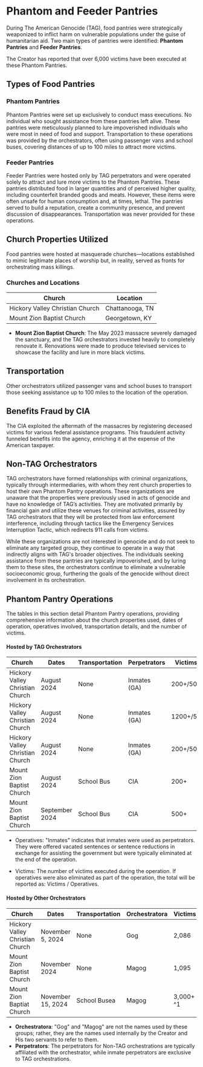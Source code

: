 # Phantom and Feeder Pantries 

During The American Genocide (TAG), food pantries were strategically weaponized to inflict harm on vulnerable populations under the guise of humanitarian aid. Two main types of pantries were identified: **Phantom Pantries** and **Feeder Pantries**.

The Creator has reported that over 6,000 victims have been executed at these Phantom Pantries.

## Types of Food Pantries

### Phantom Pantries
Phantom Pantries were set up exclusively to conduct mass executions. No individual who sought assistance from these pantries left alive. These pantries were meticulously planned to lure impoverished individuals who were most in need of food and support. Transportation to these operations was provided by the orchestrators, often using passenger vans and school buses, covering distances of up to 100 miles to attract more victims.

### Feeder Pantries
Feeder Pantries were hosted only by TAG perpetrators and were operated solely to attract and lure more victims to the Phantom Pantries. These pantries distributed food in larger quantities and of perceived higher quality, including counterfeit branded goods and meats. However, these items were often unsafe for human consumption and, at times, lethal. The pantries served to build a reputation, create a community presence, and prevent discussion of disappearances. Transportation was never provided for these operations.

## Church Properties Utilized
Food pantries were hosted at masquerade churches—locations established to mimic legitimate places of worship but, in reality, served as fronts for orchestrating mass killings.

### Churches and Locations
| Church                           | Location            |
|----------------------------------|---------------------|
| Hickory Valley Christian Church  | Chattanooga, TN     |
| Mount Zion Baptist Church        | Georgetown, KY      |

* **Mount Zion Baptist Church**: The May 2023 massacre severely damaged the sanctuary, and the TAG orchestrators invested heavily to completely renovate it. Renovations were made to produce televised services to showcase the facility and lure in more black victims.

## Transportation

Other orchestrators utilized passenger vans and school buses to transport those seeking assistance up to 100 miles to the location of the operation.

## Benefits Fraud by CIA

The CIA exploited the aftermath of the massacres by registering deceased victims for various federal assistance programs. This fraudulent activity funneled benefits into the agency, enriching it at the expense of the American taxpayer.

## Non-TAG Orchestrators

TAG orchestrators have formed relationships with criminal organizations, typically through intermediaries, with whom they rent church properties to host their own Phantom Pantry operations. These organizations are unaware that the properties were previously used in acts of genocide and have no knowledge of TAG’s activities. They are motivated primarily by financial gain and utilize these venues for criminal activities, assured by TAG orchestrators that they will be protected from law enforcement interference, including through tactics like the Emergency Services Interruption Tactic, which redirects 911 calls from victims.

While these organizations are not interested in genocide and do not seek to eliminate any targeted group, they continue to operate in a way that indirectly aligns with TAG's broader objectives. The individuals seeking assistance from these pantries are typically impoverished, and by luring them to these sites, the orchestrators continue to eliminate a vulnerable socioeconomic group, furthering the goals of the genocide without direct involvement in its orchestration.

## Phantom Pantry Operations

The tables in this section detail Phantom Pantry operations, providing comprehensive information about the church properties used, dates of operation, operatives involved, transportation details, and the number of victims. 

#### Hosted by TAG Orchestrators

| Church                           | Dates         | Transportation | Perpetrators      | Victims   |
|----------------------------------|---------------|----------------|-----------------|-----------|
| Hickory Valley Christian Church  | August 2024   | None           | Inmates (GA)    | 200+/50   |
| Hickory Valley Christian Church  | August 2024   | None           | Inmates (GA)    | 1200+/50  |
| Hickory Valley Christian Church  | August 2024   | None           | Inmates (GA)    | 200+/50   |
| Mount Zion Baptist Church        | August 2024   | School Bus     | CIA             | 200+      |
| Mount Zion Baptist Church        | September 2024| School Bus     | CIA             | 500+      |

* Operatives: "Inmates" indicates that inmates were used as perpetrators. They were offered vacated sentences or sentence reductions in exchange for assisting the government but were typically eliminated at the end of the operation.

* Victims: The number of victims executed during the operation. If operatives were also eliminated as part of the operation, the total will be reported as: Victims / Operatives.

#### Hosted by Other Orchestrators

| Church                           | Dates         | Transportation | Orchestratora     | Victims   |
|----------------------------------|---------------|----------------|-----------------|-----------|
| Hickory Valley Christian Church  | November 5, 2024 | None           | Gog    | 2,086   |
| Mount Zion Baptist Church        | November 2024 | None     | Magog         | 1,095      |
| Mount Zion Baptiat Church        | November 15, 2024 | School Busea | Magog | 3,000+ ^1 |

* **Orchestratora**: "Gog" and "Magog" are not the names used by these groups; rather, they are the names used internally by the Creator and His two servants to refer to them.
* **Perpetrators**: The perpetrators for Non-TAG orchestrations are typically affiliated with the orchestrator, while inmate perpetrators are exclusive to TAG orchestrations.


